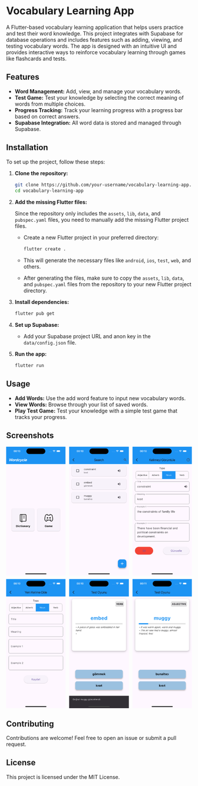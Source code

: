 # Vocabulary Learning App

A Flutter-based vocabulary learning application that helps users practice and test their word knowledge. This project integrates with Supabase for database operations and includes features such as adding, viewing, and testing vocabulary words. The app is designed with an intuitive UI and provides interactive ways to reinforce vocabulary learning through games like flashcards and tests.

## Features

- **Word Management:** Add, view, and manage your vocabulary words.
- **Test Game:** Test your knowledge by selecting the correct meaning of words from multiple choices.
- **Progress Tracking:** Track your learning progress with a progress bar based on correct answers.
- **Supabase Integration:** All word data is stored and managed through Supabase.

## Installation

To set up the project, follow these steps:

1. **Clone the repository:**

    ```bash
    git clone https://github.com/your-username/vocabulary-learning-app.git
    cd vocabulary-learning-app
    ```

2. **Add the missing Flutter files:**

   Since the repository only includes the `assets`, `lib`, `data`, and `pubspec.yaml` files, you need to manually add the missing Flutter project files.

   - Create a new Flutter project in your preferred directory:
   
     ```bash
     flutter create .
     ```
   - This will generate the necessary files like `android`, `ios`, `test`, `web`, and others.
   - After generating the files, make sure to copy the `assets`, `lib`, `data`, and `pubspec.yaml` files from the repository to your new Flutter project directory.

3. **Install dependencies:**

    ```bash
    flutter pub get
    ```

4. **Set up Supabase:**

    - Add your Supabase project URL and anon key in the `data/config.json` file.

5. **Run the app:**

    ```bash
    flutter run
    ```

## Usage

- **Add Words:** Use the add word feature to input new vocabulary words.
- **View Words:** Browse through your list of saved words.
- **Play Test Game:** Test your knowledge with a simple test game that tracks your progress.

## Screenshots

<div style="display: flex; flex-wrap: wrap; gap: 10px;">
  <img src="Screenshot-1.png" alt="Screenshot 1" style="width: 32%; max-width: 300px;">
  <img src="Screenshot-2.png" alt="Screenshot 2" style="width: 32%; max-width: 300px;">
  <img src="Screenshot-3.png" alt="Screenshot 3" style="width: 32%; max-width: 300px;">
  <img src="Screenshot-5.png" alt="Screenshot 5" style="width: 32%; max-width: 300px;">
  <img src="Screenshot-6.png" alt="Screenshot 6" style="width: 32%; max-width: 300px;">
  <img src="Screenshot-7.png" alt="Screenshot 7" style="width: 32%; max-width: 300px;">
</div>

## Contributing

Contributions are welcome! Feel free to open an issue or submit a pull request.

## License

This project is licensed under the MIT License.
